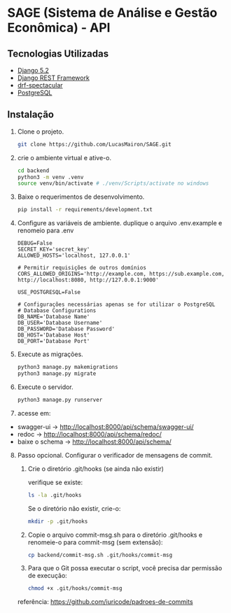 # SAGE (Sistema de Análise e Gestão Econômica) - API

## Tecnologias Utilizadas
- [Django 5.2](https://docs.djangoproject.com/pt-br/5.2/)
- [Django REST Framework](https://www.django-rest-framework.org)
- [drf-spectacular](https://drf-spectacular.readthedocs.io/en/latest/)
- [PostgreSQL](https://www.postgresql.org)

## Instalação
1. Clone o projeto.
    ```bash
    git clone https://github.com/LucasMairon/SAGE.git
    ```
2. crie o ambiente virtual e ative-o.
    ```bash
    cd backend
    python3 -m venv .venv
    source venv/bin/activate # ./venv/Scripts/activate no windows
    ```
3. Baixe o requerimentos de desenvolvimento.
    ```bash
    pip install -r requirements/development.txt
    ```
4. Configure as variáveis de ambiente. duplique o arquivo .env.example e renomeio para .env
    ```properties
    DEBUG=False
    SECRET_KEY='secret_key'
    ALLOWED_HOSTS='localhost, 127.0.0.1'

    # Permitir requisições de outros domínios
    CORS_ALLOWED_ORIGINS='http://example.com, https://sub.example.com, http://localhost:8080, http://127.0.0.1:9000'

    USE_POSTGRESQL=False

    # Configurações necessárias apenas se for utilizar o PostgreSQL
    # Database Configurations
    DB_NAME='Database Name' 
    DB_USER='Database Username'
    DB_PASSWORD='Database Password'
    DB_HOST='Database Host'
    DB_PORT='Database Port'
    ```

5. Execute as migrações.
    ```bash
    python3 manage.py makemigrations
    python3 manage.py migrate
    ```

6. Execute o servidor.
    ```bash
    python3 manage.py runserver
    ```

7. acesse em:
- swagger-ui -> <http://localhost:8000/api/schema/swagger-ui/>
- redoc -> <http://localhost:8000/api/schema/redoc/>
- baixe o schema -> <http://localhost:8000/api/schema/>

8. Passo opcional. Configurar o verificador de mensagens de commit.

    1. Crie o diretório .git/hooks (se ainda não existir)
        
        verifique se existe:
        ```bash
        ls -la .git/hooks
        ```

        Se o diretório não existir, crie-o:
        ```bash
        mkdir -p .git/hooks
        ```

    2. Copie o arquivo commit-msg.sh para o diretório .git/hooks e renomeie-o para commit-msg (sem extensão):
        ```bash
        cp backend/commit-msg.sh .git/hooks/commit-msg
        ```


    3. Para que o Git possa executar o script, você precisa dar permissão de execução:
        ```bash
        chmod +x .git/hooks/commit-msg
        ```
    referência: <https://github.com/iuricode/padroes-de-commits>